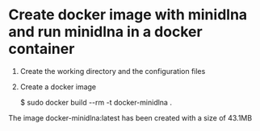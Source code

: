 # Create docker image with minidlna and run minidlna in a docker container

1. Create the working directory and the configuration files

2. Create a docker image
  
    $ sudo docker build --rm -t docker-minidlna .

The image docker-minidlna:latest has been created with a size of 43.1MB
